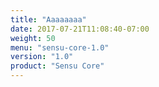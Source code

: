 ```yaml
---
title: "Aaaaaaaa"
date: 2017-07-21T11:08:40-07:00
weight: 50
menu: "sensu-core-1.0"
version: "1.0"
product: "Sensu Core"
---
```


